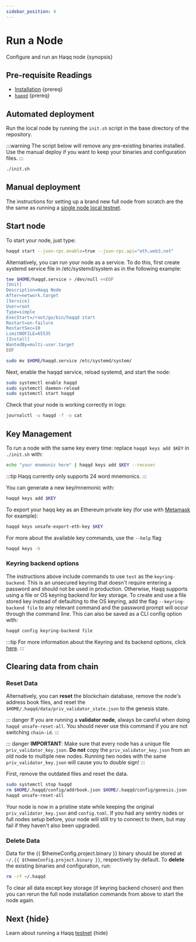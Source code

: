 ```yaml
---
sidebar_position: 4
---
```


# Run a Node

Configure and run an Haqq node {synopsis}

## Pre-requisite Readings

- [Installation](./installation.md) {prereq}
- [`haqqd`](./binary.md) {prereq}

## Automated deployment

Run the local node by running the `init.sh` script in the base directory of the repository.

:::warning
The script below will remove any pre-existing binaries installed. Use the manual deploy if you want
to keep your binaries and configuration files.
:::

```bash
./init.sh
```

## Manual deployment

The instructions for setting up a brand new full node from scratch are the the same as running a
[single node local testnet](./../guides/localnet/single_node.md#manual-localnet).

## Start node

To start your node, just type:

```bash
haqqd start --json-rpc.enable=true --json-rpc.api="eth,web3,net"
```

Alternatively, you can run your node as a service. To do this, first create systemd service file in /etc/systemd/system as in the following example:

```bash
tee $HOME/haqqd.service > /dev/null <<EOF
[Unit]
Description=Haqq Node
After=network.target
[Service]
User=root
Type=simple
ExecStart=/root/go/bin/haqqd start
Restart=on-failure
RestartSec=10
LimitNOFILE=65535
[Install]
WantedBy=multi-user.target
EOF

sudo mv $HOME/haqqd.service /etc/systemd/system/
```

Next, enable the haqqd service, reload systemd, and start the node:

```bash
sudo systemctl enable haqqd
sudo systemctl daemon-reload
sudo systemctl start haqqd
```

Check that your node is working correctly in logs:

```bash
journalctl -u haqqd -f -o cat
```

## Key Management

To run a node with the same key every time: replace `haqqd keys add $KEY` in `./init.sh` with:

```bash
echo "your mnemonic here" | haqqd keys add $KEY --recover
```

:::tip
Haqq currently only supports 24 word mnemonics.
:::

You can generate a new key/mnemonic with:

```bash
haqqd keys add $KEY
```

To export your haqq key as an Ethereum private key (for use with [Metamask](./../guides/keys-wallets/metamask.md) for example):

```bash
haqqd keys unsafe-export-eth-key $KEY
```

For more about the available key commands, use the `--help` flag

```bash
haqqd keys -h
```

### Keyring backend options

The instructions above include commands to use `test` as the `keyring-backend`. This is an unsecured
keyring that doesn't require entering a password and should not be used in production. Otherwise,
Haqq supports using a file or OS keyring backend for key storage. To create and use a file
stored key instead of defaulting to the OS keyring, add the flag `--keyring-backend file` to any
relevant command and the password prompt will occur through the command line. This can also be saved
as a CLI config option with:

```bash
haqqd config keyring-backend file
```

:::tip
For more information about the Keyring and its backend options, click [here](./../guides/keys-wallets/keyring.md).
:::

## Clearing data from chain

### Reset Data

Alternatively, you can **reset** the blockchain database, remove the node's address book files, and reset the `$HOME/.haqqd/data/priv_validator_state.json` to the genesis state.

::: danger
If you are running a **validator node**, always be careful when doing `haqqd unsafe-reset-all`. You should never use this command if you are not switching `chain-id`.
:::

::: danger
**IMPORTANT**: Make sure that every node has a unique file `priv_validator_key.json`. **Do not** copy the `priv_validator_key.json` from an old node to multiple new nodes. Running two nodes with the same `priv_validator_key.json` will cause you to double sign!
:::

First, remove the outdated files and reset the data.

```bash
sudo systemctl stop haqqd
rm $HOME/.haqqd/config/addrbook.json $HOME/.haqqd/config/genesis.json
haqqd unsafe-reset-all
```

Your node is now in a pristine state while keeping the original `priv_validator_key.json` and `config.toml`. If you had any sentry nodes or full nodes setup before, your node will still try to connect to them, but may fail if they haven't also been upgraded.

### Delete Data

Data for the {{ $themeConfig.project.binary }} binary should be stored at `~/.{{ $themeConfig.project.binary }}`, respectively by default. To **delete** the existing binaries and configuration, run:

```bash
rm -rf ~/.haqqd
```

To clear all data except key storage (if keyring backend chosen) and then you can rerun the full node installation commands from above to start the node again.

## Next {hide}

Learn about running a Haqq [testnet](./../testnet/README.md) {hide}
